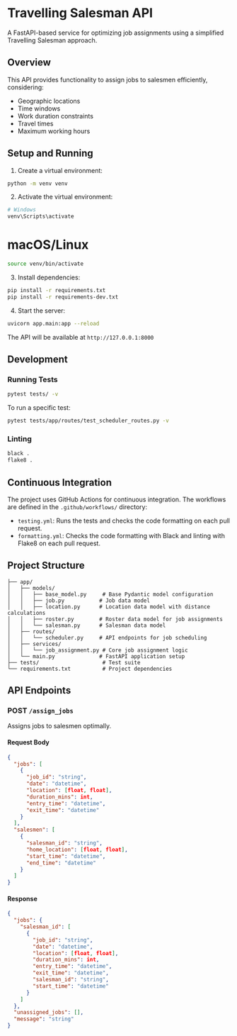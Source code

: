 # Travelling Salesman API

A FastAPI-based service for optimizing job assignments using a simplified Travelling Salesman approach.

## Overview

This API provides functionality to assign jobs to salesmen efficiently, considering:
- Geographic locations
- Time windows
- Work duration constraints
- Travel times
- Maximum working hours

## Setup and Running

1. Create a virtual environment:
```sh
python -m venv venv
```

2. Activate the virtual environment:
```sh
# Windows
venv\Scripts\activate
```
# macOS/Linux
```sh
source venv/bin/activate
```

3. Install dependencies:
```sh
pip install -r requirements.txt
pip install -r requirements-dev.txt
```

4. Start the server:
```sh
uvicorn app.main:app --reload
```

The API will be available at `http://127.0.0.1:8000`

## Development

### Running Tests
```sh
pytest tests/ -v
```

To run a specific test:

```sh
pytest tests/app/routes/test_scheduler_routes.py -v
```

### Linting
```sh
black .
flake8 .
```

## Continuous Integration

The project uses GitHub Actions for continuous integration. The workflows are defined in the `.github/workflows/` directory:

- `testing.yml`: Runs the tests and checks the code formatting on each pull request.
- `formatting.yml`: Checks the code formatting with Black and linting with Flake8 on each pull request.

## Project Structure

```
├── app/
│   ├── models/
│   │   ├── base_model.py     # Base Pydantic model configuration
│   │   ├── job.py           # Job data model
│   │   ├── location.py      # Location data model with distance calculations
│   │   ├── roster.py        # Roster data model for job assignments
│   │   └── salesman.py      # Salesman data model
│   ├── routes/
│   │   └── scheduler.py     # API endpoints for job scheduling
│   ├── services/
│   │   └── job_assignment.py # Core job assignment logic
│   └── main.py              # FastAPI application setup
├── tests/                    # Test suite
└── requirements.txt          # Project dependencies
```

## API Endpoints

### POST `/assign_jobs`
Assigns jobs to salesmen optimally.

#### Request Body
```json
{
  "jobs": [
    {
      "job_id": "string",
      "date": "datetime",
      "location": [float, float],
      "duration_mins": int,
      "entry_time": "datetime",
      "exit_time": "datetime"
    }
  ],
  "salesmen": [
    {
      "salesman_id": "string",
      "home_location": [float, float],
      "start_time": "datetime",
      "end_time": "datetime"
    }
  ]
}
```

#### Response
```json
{
  "jobs": {
    "salesman_id": [
      {
        "job_id": "string",
        "date": "datetime",
        "location": [float, float],
        "duration_mins": int,
        "entry_time": "datetime",
        "exit_time": "datetime",
        "salesman_id": "string",
        "start_time": "datetime"
      }
    ]
  },
  "unassigned_jobs": [],
  "message": "string"
}
```
